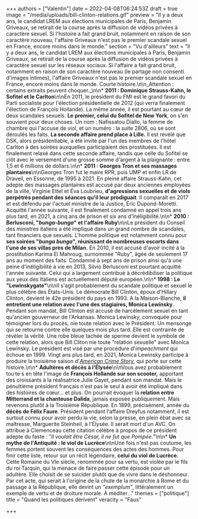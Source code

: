 +++
authors = ["Valentin"]
date = 2022-04-08T06:24:53Z
draft = true
image = "/media/uploads/bill-clinton-relations.gif"
preview = "Il y a deux ans, le candidat LREM aux élections municipales de Paris, Benjamin Griveaux, se retirait de la course après la diffusion de vidéos privées à caractère sexuel. Si l'histoire a fait grand bruit, notamment en raison de son caractère nouveau, l'affaire Griveaux n'est pas le premier scandale sexuel en France, encore moins dans le monde."
section = "Vu d'ailleurs"
text = "Il y a deux ans, le candidat LREM aux élections municipales à Paris, Benjamin Griveaux, se retirait de la course après la diffusion de vidéos privées à caractère sexuel sur les réseaux sociaux. Si l'affaire a fait grand bruit, notamment en raison de son caractère nouveau (le partage non consenti d'images intimes), l'affaire Griveaux n'est pas le premier scandale sexuel en France, encore moins dans le monde. Courte histoire.\n\n_Attention : certains extraits peuvent choquer._\n\n* **2011 : Dominique Strauss-Kahn, le Sofitel et le Carlton**\n\nEn 2011, le président du FMI est le grand favori du Parti socialiste pour l'élection présidentielle de 2012 (qui verra finalement l'élection de François Hollande). La même année, il est pourtant au cœur de deux scandales sexuels. **Le premier, celui du Sofitel de New York**, on s'en souvient pour deux choses. Un nom : Nafissatou Diallo, la femme de chambre qui l'accuse de viol, et un numéro : la suite 2806, où se sont déroulés les faits. **La seconde affaire prend place à Lille.** Il est révélé que DSK, alors présidentiable, a été invité par l'un des membres de l'hôtel Carlton à des soirées auxquelles participaient des prostituées. Il est finalement relaxé dans cette seconde affaire, tandis que celle du Sofitel se clôt avec le versement d'une grosse somme d'argent à la plaignante : entre 1,5 et 6 millions de dollars.\n\n* **2011 : Georges Tron et ses massages plantaires**\n\nGeorges Tron fut le maire RPR, puis UMP et enfin LR de Draveil, en Essonne, de 1995 à 2021. En pleine affaire Strauss-Kahn, cet adepte des massages plantaires est accusé par deux anciennes employées de la ville, Virginie Ettel et Éva Loubrieu, **d'agressions sexuelles et de viols perpétrés pendant des séances qu'il leur prodiguait**. Il comparaît en 2017 et est défendu par l'actuel ministre de la Justice, Éric Dupond-Moretti. Acquitté l'année suivante, il est finalement condamné en appel trois ans plus tard, en 2021, à cinq ans de prison et six ans d'inéligibilité.\n\n* **2010 : Berlusconi, \"_bunga-bunga_\" et l'affaire Ruby**\n\nLe président du Conseil des ministres italiens a été impliqué dans un grand nombre de scandales, tant financiers que sexuels. L'homme politique est notamment connu pour **ses soirées \"_bunga bunga_\", réunissant de nombreuses escorts dans l'une de ses villas près de Milan.** En 2010, il est accusé d'avoir incité à la prostitution Karima El Mahroug, surnommée \"Ruby\", âgée de seulement 17 ans au moment des faits. Condamné à sept ans de prison ainsi qu'à une peine d'inéligibilité à vie en 2013, Silvio Berlusconi est pourtant acquitté l'année suivante. Celui qui a largement contribué à décrédibiliser la politique aux yeux des Italiens est actuellement député européen.\n\n* **1998 : Le \"Lewinskygate\"**\n\nIl s'agit probablement du scandale politique et sexuel le plus célèbre des États-Unis. Le démocrate Bill Clinton, époux d'Hillary Clinton, devient le 42e président du pays en 1993. A la Maison-Blanche, **il entretient une relation avec l'une des stagiaires, Monica Lewinsky**. Pendant son mandat, Bill Clinton est accusé de harcèlement sexuel en tant qu'ancien gouverneur de l'Arkansas. Monica Lewinsky, convoquée pour témoigner lors du procès, nie toute relation avec le Président. Un mensonge qui se retourne contre elle quelques mois plus tard. Elle est contrainte de révéler la vérité. Une robe bleue tachée de sperme devient le symbole de cette relation, alors que Bill Cliton nie toute \"relation sexuelle\" avec Monica Lewinsky. Le président est visé par une procédure d'_impeachment_ qui échoue en 1999. Vingt ans plus tard, en 2021, Monica Lewinsky participe à produire la troisième saison d'[_American Crime Story_](https://www.imdb.com/title/tt2788432/), qui porte sur cette histoire.\n\n* **Adultères et décès à l'Élysée**\n\nVous avez probablement tou·te·s en tête l'image de **François Hollande sur son scooter,** apportant des croissants à la réalisatrice Julie Gayet, pendant son mandat. Mais le pénultième président français n'est pas le seul à avoir été impliqué dans des histoires de cœur... et plus. On pourrait évoquer la **relation entre Mitterrand et la chanteuse Dalida**, jamais exposée publiquement. Mais revenons plutôt à la Troisième République. En 1899, précisément, année du **décès de Félix Faure**. Président pendant l'affaire Dreyfus notamment, il est surtout connu pour avoir perdu la vie, selon la presse, en plein ébat avec sa maîtresse, Marguerite Steinheil, à l'Élysée. Il serait mort d'un AVC. On attribue à Clemenceau cette citation célèbre à propos de ce président adepte du faste : \"_Il voulait être César, il ne fut que Pompée._\"\n\n* **Un mythe de l'Antiquité : le viol de Lucrèce**\n\nUne fois n'est pas coutume, les femmes portent souvent les conséquences des actes des hommes. Pour finir cette liste, retour sur un récit légendaire, **celui du viol de Lucrèce.** Cette Romaine du VIe siècle, renommée pour sa vertu, est violée par le fils du roi Tarquin, qui la menace de faire passer cette épisode pour un adultère. Elle choisit de se suicider plutôt que de vivre dans le déshonneur. Par cet acte, qui serait à l'origine de la chute de la monarchie à Rome et du passage à la République, elle devint un _\"exemplum\"_, littéralement un exemple de vertu et de droiture morale. À méditer..."
themes = ["politique"]
title = "Quand les politiques dérivent"
veracity = "Faux"

+++

